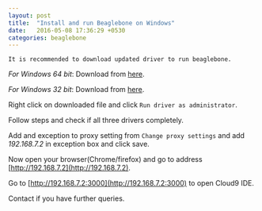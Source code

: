 ```yaml
---
layout: post
title:  "Install and run Beaglebone on Windows"
date:   2016-05-08 17:36:29 +0530
categories: beaglebone
---
```

`It is recommended to download updated driver to run beaglebone.`

*For Windows 64 bit*: Download from [here](https://github.com/jadonk/beaglebone-getting-started/raw/master/Drivers/Windows/BONE_D64.exe).


*For Windows 32 bit*: Download from [here](https://github.com/jadonk/beaglebone-getting-started/raw/master/Drivers/Windows/BONE_DRV.exe).

Right click on downloaded file and click `Run driver as administrator`.

Follow steps and check if all three drivers completely.

Add and exception to proxy setting from `Change proxy settings` and add *192.168.7.2* in exception box and click save.

Now open your browser(Chrome/firefox) and go to address [http://192.168.7.2](http://192.168.7.2). 

Go to [http://192.168.7.2:3000](http://192.168.7.2:3000) to open Cloud9 IDE.

Contact if you have further queries.



